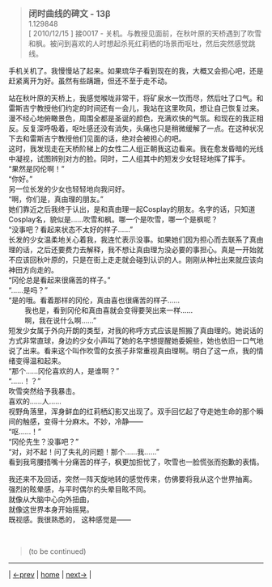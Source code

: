 > <big> **闭时曲线的碑文 - 13β** </big>  
> 1.129848  
> [ 2010/12/15 ] 接0017 - 关机。与教授见面前，在秋叶原的天桥遇到了吹雪和枫。被问到喜欢的人时想起杀死红莉栖的场景而呕吐，然后突然感觉跳线。

手机关机了。我慢慢站了起来。如果琉华子看到现在的我，大概又会担心吧，还是赶紧离开为好。虽然有些蹒跚，但还不至于走不动。  

站在秋叶原的天桥上，我感觉喉咙非常干，将矿泉水一饮而尽，然后吐了口气。和雷斯吉宁教授他们约定的时间还有一会儿，我站在这里吹风，想让自己恢复过来。漫不经心地俯瞰景色，周围全都是圣诞的颜色，充满欢快的气氛。和现在的我正相反。反复深呼吸着，呕吐感还没有消失，头痛也只是稍微缓解了一点。在这种状况下去和雷斯吉宁教授他们见面的话，绝对会被担心的吧。  
这时，我发现走在天桥阶梯上的女性二人组正朝我这边看来。我在愈发昏暗的光线中凝视，试图辨别对方的脸。同时，二人组其中的短发少女轻轻地挥了挥手。  
“果然是冈伦啊！”  
“你好。”  
另一位长发的少女也轻轻地向我问好。  
“啊，你们是，真由理的朋友。”  
她们靠近之后我终于认出，是和真由理一起Cosplay的朋友。名字的话，只知道Cosplay名，貌似是……吹雪和枫。哪一个是吹雪，哪一个是枫呢？  
“没事吧？看起来状态不太好的样子……”  
长发的少女温柔地关心着我，我连忙表示没事。如果她们因为担心而去联系了真由理的话，之后还要费力去解释，我不想让真由理为没必要的事担心。真是一开始就不应该回秋叶原的，只是在街上走走就会碰到认识的人。刚刚从神社出来就应该向神田方向走的。  
“冈伦总是看起来很痛苦的样子。”  
“……是吗？”  
“是的哦。看着那样的冈伦，真由喜也很痛苦的样子……  
&emsp;&emsp; 我也是，看到冈伦和真由喜就会变得要哭出来一样……  
&emsp;&emsp; 啊，我在说什么啊……”  
短发少女属于外向开朗的类型，对我的称呼方式应该是照搬了真由理的。她说话的方式非常直球，身边的少女小声叫了她的名字想提醒她委婉些，她也依旧一口气地说了出来。看来这个叫作吹雪的女孩子非常重视真由理啊。明白了这一点，我的情绪变得温和起来。  
“那个……冈伦喜欢的人，是谁啊？”  
“……！？”  
吹雪突然给予我暴击。  
喜欢的……人……  
视野角落里，浑身鲜血的红莉栖幻影又出现了。双手回忆起了夺走她生命的那个瞬间的触感，变得十分麻木。不妙，冷静——  
“呕……！”  
“冈伦先生？没事吧？”  
“对，对不起！问了失礼的问题！那个……我……”  
看到我弯腰捂嘴十分痛苦的样子，枫更加担忧了，吹雪也一脸慌张而抱歉的表情。  

我还来不及回话，突然一阵天旋地转的感觉传来，仿佛要将我从这个世界抽离。  
强烈的眩晕感，与平时偶尔的头晕目眩不同。  
就像从大脑中心向外扭曲，  
就像这世界本身开始摇晃。  
既视感。我很熟悉的，
这种感觉是——  


<br/>

> (to be continued)
---

| [←prev](./0017) | [home](../../) | [next→](./0051) |
